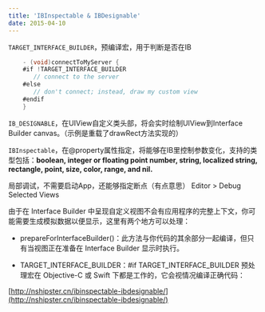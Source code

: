 ```yaml
---
title: 'IBInspectable & IBDesignable'
date: 2015-04-10
---
```


`TARGET_INTERFACE_BUILDER`，预编译宏，用于判断是否在IB

```objectivec
	- (void)connectToMyServer {
	#if !TARGET_INTERFACE_BUILDER
	   // connect to the server
	#else
	   // don't connect; instead, draw my custom view
	#endif
	}
```

`IB_DESIGNABLE`，在UIView自定义类头部，将会实时绘制UIView到Interface Builder canvas。（示例是重载了drawRect方法实现的）

`IBInspectable`，在@property属性指定，将能够在IB里控制参数变化，支持的类型包括：**boolean, integer or floating point number, string, localized string, rectangle, point, size, color, range, and nil.**

局部调试，不需要启动App，还能够指定断点（有点意思）
Editor \> Debug Selected Views

由于在 Interface Builder 中呈现自定义视图不会有应用程序的完整上下文，你可能需要生成模拟数据以便显示，这里有两个地方可以处理：

- prepareForInterfaceBuilder()：此方法与你代码的其余部分一起编译，但只有当视图正在准备在 Interface Builder 显示时执行。

- TARGET_INTERFACE_BUILDER：#if TARGET_INTERFACE_BUILDER 预处理宏在 Objective-C 或 Swift 下都是工作的，它会视情况编译正确代码：

[http://nshipster.cn/ibinspectable-ibdesignable/](http://nshipster.cn/ibinspectable-ibdesignable/)